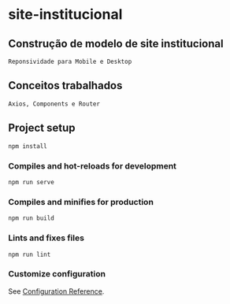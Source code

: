 # site-institucional

## Construção de modelo de site institucional
```
Reponsividade para Mobile e Desktop
```
## Conceitos trabalhados
```
Axios, Components e Router
```

## Project setup
```
npm install
```

### Compiles and hot-reloads for development
```
npm run serve
```

### Compiles and minifies for production
```
npm run build
```

### Lints and fixes files
```
npm run lint
```

### Customize configuration
See [Configuration Reference](https://cli.vuejs.org/config/).
